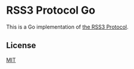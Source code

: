 # RSS3 Protocol Go

This is a Go implementation of [the RSS3 Protocol](https://github.com/RSS3-Network/Protocol).

## License

[MIT](./LICENSE)
